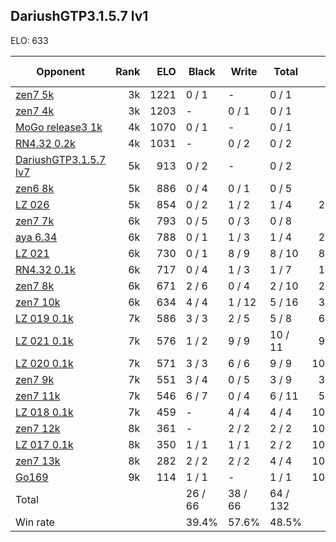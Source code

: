 ## DariushGTP3.1.5.7 lv1 ##

ELO: 633

Opponent | Rank | ELO | Black | Write | Total | Win rate
---------|-----:|----:|-------|-------|-------|-------:
[zen7 5k](zen7%205k.md) | 3k | 1221 | 0 / 1 | - | 0 / 1 | 0.0%
[zen7 4k](zen7%204k.md) | 3k | 1203 | - | 0 / 1 | 0 / 1 | 0.0%
[MoGo release3 1k](MoGo%20release3%201k.md) | 4k | 1070 | 0 / 1 | - | 0 / 1 | 0.0%
[RN4.32 0.2k](RN4.32%200.2k.md) | 4k | 1031 | - | 0 / 2 | 0 / 2 | 0.0%
[DariushGTP3.1.5.7 lv7](DariushGTP3.1.5.7%20lv7.md) | 5k | 913 | 0 / 2 | - | 0 / 2 | 0.0%
[zen6 8k](zen6%208k.md) | 5k | 886 | 0 / 4 | 0 / 1 | 0 / 5 | 0.0%
[LZ 026](LZ%20026.md) | 5k | 854 | 0 / 2 | 1 / 2 | 1 / 4 | 25.0%
[zen7 7k](zen7%207k.md) | 6k | 793 | 0 / 5 | 0 / 3 | 0 / 8 | 0.0%
[aya 6.34](aya%206.34.md) | 6k | 788 | 0 / 1 | 1 / 3 | 1 / 4 | 25.0%
[LZ 021](LZ%20021.md) | 6k | 730 | 0 / 1 | 8 / 9 | 8 / 10 | 80.0%
[RN4.32 0.1k](RN4.32%200.1k.md) | 6k | 717 | 0 / 4 | 1 / 3 | 1 / 7 | 14.3%
[zen7 8k](zen7%208k.md) | 6k | 671 | 2 / 6 | 0 / 4 | 2 / 10 | 20.0%
[zen7 10k](zen7%2010k.md) | 6k | 634 | 4 / 4 | 1 / 12 | 5 / 16 | 31.3%
[LZ 019 0.1k](LZ%20019%200.1k.md) | 7k | 586 | 3 / 3 | 2 / 5 | 5 / 8 | 62.5%
[LZ 021 0.1k](LZ%20021%200.1k.md) | 7k | 576 | 1 / 2 | 9 / 9 | 10 / 11 | 90.9%
[LZ 020 0.1k](LZ%20020%200.1k.md) | 7k | 571 | 3 / 3 | 6 / 6 | 9 / 9 | 100.0%
[zen7 9k](zen7%209k.md) | 7k | 551 | 3 / 4 | 0 / 5 | 3 / 9 | 33.3%
[zen7 11k](zen7%2011k.md) | 7k | 546 | 6 / 7 | 0 / 4 | 6 / 11 | 54.5%
[LZ 018 0.1k](LZ%20018%200.1k.md) | 7k | 459 | - | 4 / 4 | 4 / 4 | 100.0%
[zen7 12k](zen7%2012k.md) | 8k | 361 | - | 2 / 2 | 2 / 2 | 100.0%
[LZ 017 0.1k](LZ%20017%200.1k.md) | 8k | 350 | 1 / 1 | 1 / 1 | 2 / 2 | 100.0%
[zen7 13k](zen7%2013k.md) | 8k | 282 | 2 / 2 | 2 / 2 | 4 / 4 | 100.0%
[Go169](Go169.md) | 9k | 114 | 1 / 1 | - | 1 / 1 | 100.0%
Total | | | 26 / 66 | 38 / 66 | 64 / 132 | 
Win rate| | | 39.4% | 57.6% | 48.5% | 
